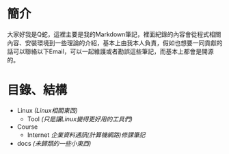 # 簡介

大家好我是Q蛇，這裡主要是我的Markdown筆記，裡面紀錄的內容會從程式相關內容、安裝環境到一些理論的介紹，基本上由我本人負責，假如也想要一同貢獻的話可以聯絡以下Email，可以一起維護或者勘誤這些筆記，而基本上都會是開源的。

# 目錄、結構

- Linux  *(Linux相關東西)*
  - Tool *(只是讓Linux變得更好用的工具們)*
- Course
  - Internet *企業資料通訊(計算機網路)修課筆記*
- docs *(未歸類的一些小東西)*


